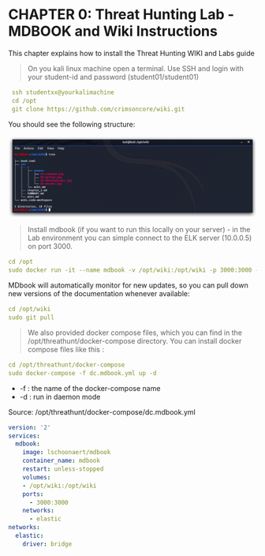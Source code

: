 CHAPTER 0: Threat Hunting Lab - MDBOOK and Wiki Instructions
====

This chapter explains how to install the Threat Hunting WIKI and Labs guide

> On you kali linux machine open a terminal. Use SSH and login with your student-id and password (student01/student01)

```yml
 ssh studentxx@yourkalimachine
 cd /opt
 git clone https://github.com/crimsoncore/wiki.git
```
You should see the following structure:

![Screenshot command](./0/assets/01-gitclonewiki.jpg)

> Install mdbook (if you want to run this locally on your server) - in the Lab environment you can simple connect to the ELK server (10.0.0.5) on port 3000.
> 
```yml
cd /opt
sudo docker run -it --name mdbook -v /opt/wiki:/opt/wiki -p 3000:3000 -p 3001:3001 lschoonaert/mdbook
```

MDbook will automatically monitor for new updates, so you can pull down new versions of the documentation whenever available:

```yml
cd /opt/wiki
sudo git pull
```

> We also provided docker compose files, which you can find in the /opt/threathunt/docker-compose directory. You can install docker compose files like this :

```yml
cd /opt/threathunt/docker-compose
sudo docker-compose -f dc.mdbook.yml up -d
```
- -f : the name of the docker-compose name
- -d : run in daemon mode


Source: /opt/threathunt/docker-compose/dc.mdbook.yml
```yml
version: '2'
services:
  mdbook:
    image: lschoonaert/mdbook
    container_name: mdbook
    restart: unless-stopped
    volumes:
    - /opt/wiki:/opt/wiki
    ports:
      - 3000:3000
    networks:
      - elastic
networks:
  elastic:
    driver: bridge
```
